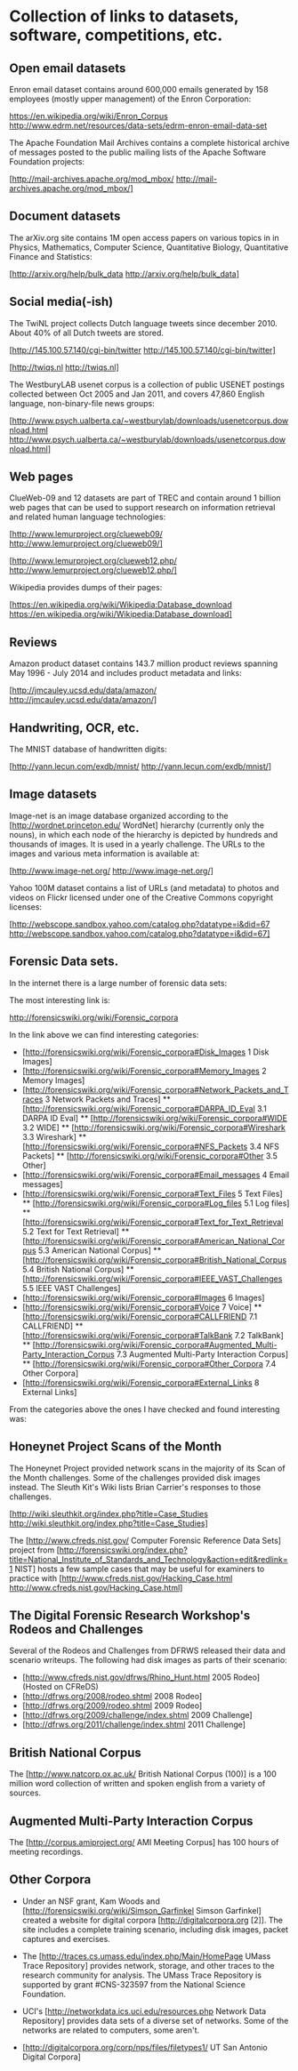 Collection of links to datasets, software, competitions, etc.
=============================================================

Open email datasets
-------------------

Enron email dataset contains around 600,000 emails generated by 158 employees (mostly upper management) of the Enron Corporation:

https://en.wikipedia.org/wiki/Enron_Corpus 
http://www.edrm.net/resources/data-sets/edrm-enron-email-data-set

The Apache Foundation Mail Archives contains a complete historical archive of messages posted to the public mailing lists of the Apache Software Foundation projects:

[http://mail-archives.apache.org/mod_mbox/ http://mail-archives.apache.org/mod_mbox/]


Document datasets
-----------------

The arXiv.org site contains 1M open access papers on various topics in in Physics, Mathematics, Computer Science, Quantitative Biology, Quantitative Finance and Statistics:

[http://arxiv.org/help/bulk_data http://arxiv.org/help/bulk_data]


Social media(-ish)
------------------

The TwiNL project collects Dutch language tweets since december 2010. About 40% of all Dutch tweets are stored. 

[http://145.100.57.140/cgi-bin/twitter http://145.100.57.140/cgi-bin/twitter]

[http://twiqs.nl http://twiqs.nl]


The WestburyLAB usenet corpus is a collection of public USENET postings collected between Oct 2005 and Jan 2011, and covers 47,860 English language, non-binary-file news groups:

[http://www.psych.ualberta.ca/~westburylab/downloads/usenetcorpus.download.html http://www.psych.ualberta.ca/~westburylab/downloads/usenetcorpus.download.html]


Web pages
---------

ClueWeb-09 and 12 datasets are part of TREC and contain around 1 billion web pages that can be used to support research on information retrieval and related human language technologies:

[http://www.lemurproject.org/clueweb09/ http://www.lemurproject.org/clueweb09/]

[http://www.lemurproject.org/clueweb12.php/ http://www.lemurproject.org/clueweb12.php/]


Wikipedia provides dumps of their pages:

[https://en.wikipedia.org/wiki/Wikipedia:Database_download https://en.wikipedia.org/wiki/Wikipedia:Database_download]


Reviews
-------

Amazon product dataset contains 143.7 million product reviews spanning May 1996 - July 2014 and includes product metadata and links: 

[http://jmcauley.ucsd.edu/data/amazon/ http://jmcauley.ucsd.edu/data/amazon/]


Handwriting, OCR, etc.
----------------------

The MNIST database of handwritten digits:

[http://yann.lecun.com/exdb/mnist/ http://yann.lecun.com/exdb/mnist/]


Image datasets
--------------

Image-net is an image database organized according to the [http://wordnet.princeton.edu/ WordNet] hierarchy (currently only the nouns), in which each node of the hierarchy is depicted by hundreds and thousands of images. It is used in a yearly challenge. The URLs to the images and various meta information is available at: 

[http://www.image-net.org/ http://www.image-net.org/]


Yahoo 100M dataset contains a list of URLs (and metadata) to photos and videos on Flickr licensed under one of the Creative Commons copyright licenses:

[http://webscope.sandbox.yahoo.com/catalog.php?datatype=i&did=67 http://webscope.sandbox.yahoo.com/catalog.php?datatype=i&did=67]


Forensic Data sets.
-------------------


In the internet there is a large number of forensic data sets:

The most interesting link is:

http://forensicswiki.org/wiki/Forensic_corpora

In the link above we can find interesting categories:

* [http://forensicswiki.org/wiki/Forensic_corpora#Disk_Images 1 Disk Images]
* [http://forensicswiki.org/wiki/Forensic_corpora#Memory_Images 2 Memory Images]
* [http://forensicswiki.org/wiki/Forensic_corpora#Network_Packets_and_Traces 3 Network Packets and Traces] 
** [http://forensicswiki.org/wiki/Forensic_corpora#DARPA_ID_Eval 3.1 DARPA ID Eval]
** [http://forensicswiki.org/wiki/Forensic_corpora#WIDE 3.2 WIDE]
** [http://forensicswiki.org/wiki/Forensic_corpora#Wireshark 3.3 Wireshark]
** [http://forensicswiki.org/wiki/Forensic_corpora#NFS_Packets 3.4 NFS Packets]
** [http://forensicswiki.org/wiki/Forensic_corpora#Other 3.5 Other]
* [http://forensicswiki.org/wiki/Forensic_corpora#Email_messages 4 Email messages]
* [http://forensicswiki.org/wiki/Forensic_corpora#Text_Files 5 Text Files] 
** [http://forensicswiki.org/wiki/Forensic_corpora#Log_files 5.1 Log files]
** [http://forensicswiki.org/wiki/Forensic_corpora#Text_for_Text_Retrieval 5.2 Text for Text Retrieval]
** [http://forensicswiki.org/wiki/Forensic_corpora#American_National_Corpus 5.3 American National Corpus]
** [http://forensicswiki.org/wiki/Forensic_corpora#British_National_Corpus 5.4 British National Corpus]
** [http://forensicswiki.org/wiki/Forensic_corpora#IEEE_VAST_Challenges 5.5 IEEE VAST Challenges]
* [http://forensicswiki.org/wiki/Forensic_corpora#Images 6 Images]
* [http://forensicswiki.org/wiki/Forensic_corpora#Voice 7 Voice] 
** [http://forensicswiki.org/wiki/Forensic_corpora#CALLFRIEND 7.1 CALLFRIEND]
** [http://forensicswiki.org/wiki/Forensic_corpora#TalkBank 7.2 TalkBank]
** [http://forensicswiki.org/wiki/Forensic_corpora#Augmented_Multi-Party_Interaction_Corpus 7.3 Augmented Multi-Party Interaction Corpus]
** [http://forensicswiki.org/wiki/Forensic_corpora#Other_Corpora 7.4 Other Corpora]
* [http://forensicswiki.org/wiki/Forensic_corpora#External_Links 8 External Links]

From the categories above the ones I have checked and found interesting was:


Honeynet Project Scans of the Month
------------------------------------

The Honeynet Project provided network scans in the majority of its Scan of the Month challenges. Some of the challenges provided disk images instead. The Sleuth Kit's Wiki lists Brian Carrier's responses to those challenges.

[http://wiki.sleuthkit.org/index.php?title=Case_Studies http://wiki.sleuthkit.org/index.php?title=Case_Studies]


The [http://www.cfreds.nist.gov/ Computer Forensic Reference Data Sets] project from [http://forensicswiki.org/index.php?title=National_Institute_of_Standards_and_Technology&action=edit&redlink=1 NIST] hosts a few sample cases that may be useful for examiners to practice with [http://www.cfreds.nist.gov/Hacking_Case.html http://www.cfreds.nist.gov/Hacking_Case.html]

The Digital Forensic Research Workshop's Rodeos and Challenges
--------------------------------------------------------------

Several of the Rodeos and Challenges from DFRWS released their data and scenario writeups. The following had disk images as parts of their scenario:

* [http://www.cfreds.nist.gov/dfrws/Rhino_Hunt.html 2005 Rodeo] (Hosted on CFReDS)
* [http://dfrws.org/2008/rodeo.shtml 2008 Rodeo]
* [http://dfrws.org/2009/rodeo.shtml 2009 Rodeo]
* [http://dfrws.org/2009/challenge/index.shtml 2009 Challenge]
* [http://dfrws.org/2011/challenge/index.shtml 2011 Challenge]


British National Corpus
-----------------------

The [http://www.natcorp.ox.ac.uk/ British National Corpus (100)] is a 100 million word collection of written and spoken english from a variety of sources. 


Augmented Multi-Party Interaction Corpus
----------------------------------------

The [http://corpus.amiproject.org/ AMI Meeting Corpus] has 100 hours of meeting recordings. 


Other Corpora
-------------

* Under an NSF grant, Kam Woods and [http://forensicswiki.org/wiki/Simson_Garfinkel Simson Garfinkel] created a website for digital corpora [http://digitalcorpora.org [2]]. The site includes a complete training scenario, including disk images, packet captures and exercises.

* The [http://traces.cs.umass.edu/index.php/Main/HomePage UMass Trace Repository] provides network, storage, and other traces to the research community for analysis. The UMass Trace Repository is supported by grant #CNS-323597 from the National Science Foundation.

* UCI's [http://networkdata.ics.uci.edu/resources.php Network Data Repository] provides data sets of a diverse set of networks. Some of the networks are related to computers, some aren't.

* [http://digitalcorpora.org/corp/nps/files/filetypes1/ UT San Antonio Digital Corpora]

